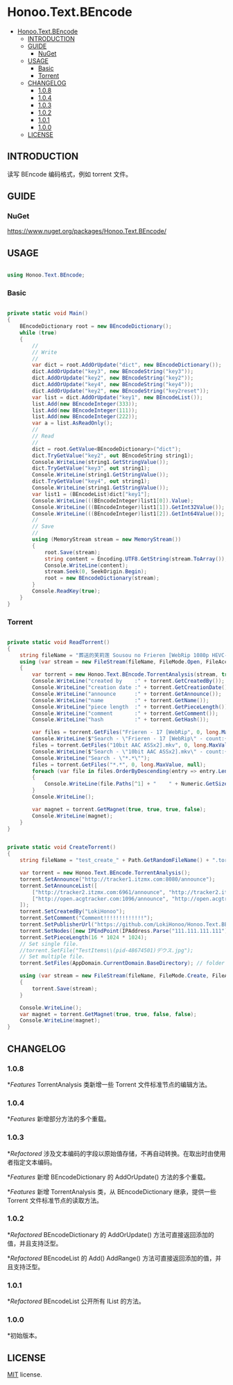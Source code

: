 # Honoo.Text.BEncode

<!-- @import "[TOC]" {cmd="toc" depthFrom=1 depthTo=6 orderedList=false} -->

<!-- code_chunk_output -->

- [Honoo.Text.BEncode](#honootextbencode)
  - [INTRODUCTION](#introduction)
  - [GUIDE](#guide)
    - [NuGet](#nuget)
  - [USAGE](#usage)
    - [Basic](#basic)
    - [Torrent](#torrent)
  - [CHANGELOG](#changelog)
    - [1.0.8](#108)
    - [1.0.4](#104)
    - [1.0.3](#103)
    - [1.0.2](#102)
    - [1.0.1](#101)
    - [1.0.0](#100)
  - [LICENSE](#license)

<!-- /code_chunk_output -->

## INTRODUCTION

读写 BEncode 编码格式，例如 torrent 文件。

## GUIDE

### NuGet

<https://www.nuget.org/packages/Honoo.Text.BEncode/>

## USAGE

```c#

using Honoo.Text.BEncode;

```

### Basic

```c#

private static void Main()
{
    BEncodeDictionary root = new BEncodeDictionary();
    while (true)
    {
        //
        // Write
        //
        var dict = root.AddOrUpdate("dict", new BEncodeDictionary());
        dict.AddOrUpdate("key3", new BEncodeString("key3"));
        dict.AddOrUpdate("key2", new BEncodeString("key2"));
        dict.AddOrUpdate("key4", new BEncodeString("key4"));
        dict.AddOrUpdate("key2", new BEncodeString("key2reset"));
        var list = dict.AddOrUpdate("key1", new BEncodeList());
        list.Add(new BEncodeInteger(333));
        list.Add(new BEncodeInteger(111));
        list.Add(new BEncodeInteger(222));
        var a = list.AsReadOnly();
        //
        // Read
        //
        dict = root.GetValue<BEncodeDictionary>("dict");
        dict.TryGetValue("key2", out BEncodeString string1);
        Console.WriteLine(string1.GetStringValue());
        dict.TryGetValue("key3", out string1);
        Console.WriteLine(string1.GetStringValue());
        dict.TryGetValue("key4", out string1);
        Console.WriteLine(string1.GetStringValue());
        var list1 = (BEncodeList)dict["key1"];
        Console.WriteLine(((BEncodeInteger)list1[0]).Value);
        Console.WriteLine(((BEncodeInteger)list1[1]).GetInt32Value());
        Console.WriteLine(((BEncodeInteger)list1[2]).GetInt64Value());
        //
        // Save
        //
        using (MemoryStream stream = new MemoryStream())
        {
            root.Save(stream);
            string content = Encoding.UTF8.GetString(stream.ToArray());
            Console.WriteLine(content);
            stream.Seek(0, SeekOrigin.Begin);
            root = new BEncodeDictionary(stream);
        }
        Console.ReadKey(true);
    }
}

```

### Torrent

```c#

private static void ReadTorrent()
{
    string fileName = "葬送的芙莉莲 Sousou no Frieren [WebRip 1080p HEVC-10bit AAC][Fin].torrent";
    using (var stream = new FileStream(fileName, FileMode.Open, FileAccess.Read))
    {
        var torrent = new Honoo.Text.BEncode.TorrentAnalysis(stream, true);
        Console.WriteLine("created by    :" + torrent.GetCreatedBy());
        Console.WriteLine("creation date :" + torrent.GetCreationDate());
        Console.WriteLine("announce      :" + torrent.GetAnnounce());
        Console.WriteLine("name          :" + torrent.GetName());
        Console.WriteLine("piece length  :" + torrent.GetPieceLength());
        Console.WriteLine("comment       :" + torrent.GetComment());
        Console.WriteLine("hash          :" + torrent.GetHash());

        var files = torrent.GetFiles("Frieren - 17 [WebRip", 0, long.MaxValue, null);
        Console.WriteLine($"Search - \"Frieren - 17 [WebRip\" - count:{files.Count}");
        files = torrent.GetFiles("10bit AAC ASSx2].mkv", 0, long.MaxValue, null);
        Console.WriteLine($"Search - \"10bit AAC ASSx2].mkv\" - count:{files.Count}");
        Console.WriteLine("Search - \"*.*\"");
        files = torrent.GetFiles("*.*", 0, long.MaxValue, null);
        foreach (var file in files.OrderByDescending(entry => entry.Length))
        {
            Console.WriteLine(file.Paths[^1] + "    " + Numeric.GetSize(file.Length, Numeric.SizeKilo.Auto, 2, out string unit) + unit);
        }
        Console.WriteLine();

        var magnet = torrent.GetMagnet(true, true, true, false);
        Console.WriteLine(magnet);
    }
}

```

```c#

private static void CreateTorrent()
{
    string fileName = "test_create_" + Path.GetRandomFileName() + ".torrent";

    var torrent = new Honoo.Text.BEncode.TorrentAnalysis();
    torrent.SetAnnounce("http://tracker1.itzmx.com:8080/announce");
    torrent.SetAnnounceList([
        ["http://tracker2.itzmx.com:6961/announce", "http://tracker2.itzmx.com:6961/announce"],
        ["http://open.acgtracker.com:1096/announce", "http://open.acgtracker.com:1096/announce"]
    ]);
    torrent.SetCreatedBy("LokiHonoo");
    torrent.SetComment("Comment!!!!!!!!!!!!!");
    torrent.SetPublisherUrl("https://github.com/LokiHonoo/Honoo.Text.BEncode");
    torrent.SetNodes([new IPEndPoint(IPAddress.Parse("111.111.111.111"), 7777)]);
    torrent.SetPieceLength(16 * 1024 * 1024); 
    // Set single file.
    //torrent.SetFile("TestItems\\(pid-48674501)デウス.jpg");
    // Set multiple file.
    torrent.SetFiles(AppDomain.CurrentDomain.BaseDirectory); // folder

    using (var stream = new FileStream(fileName, FileMode.Create, FileAccess.Write))
    {
        torrent.Save(stream);
    }

    Console.WriteLine();
    var magnet = torrent.GetMagnet(true, true, false, false);
    Console.WriteLine(magnet);
}

```

## CHANGELOG

### 1.0.8

**Features* TorrentAnalysis 类新增一些 Torrent 文件标准节点的编辑方法。

### 1.0.4

**Features* 新增部分方法的多个重载。

### 1.0.3

**Refactored* 涉及文本编码的字段以原始值存储，不再自动转换。在取出时由使用者指定文本编码。

**Features* 新增 BEncodeDictionary 的 AddOrUpdate() 方法的多个重载。

**Features* 新增 TorrentAnalysis 类，从 BEncodeDictionary 继承，提供一些 Torrent 文件标准节点的读取方法。

### 1.0.2

**Refactored* BEncodeDictionary 的 AddOrUpdate() 方法可直接返回添加的值，并且支持泛型。

**Refactored* BEncodeList 的 Add() AddRange() 方法可直接返回添加的值，并且支持泛型。

### 1.0.1

**Refactored* BEncodeList 公开所有 IList 的方法。

### 1.0.0

*初始版本。

## LICENSE

[MIT](LICENSE) license.
